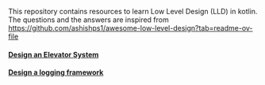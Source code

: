 This repository contains resources to learn Low Level Design (LLD) in kotlin. The questions and the answers are inspired
from https://github.com/ashishps1/awesome-low-level-design?tab=readme-ov-file

#### [Design an Elevator System](questions/elevatorSystem/question.md)
#### [Design a logging framework](questions/loggingFramework/question.md)

